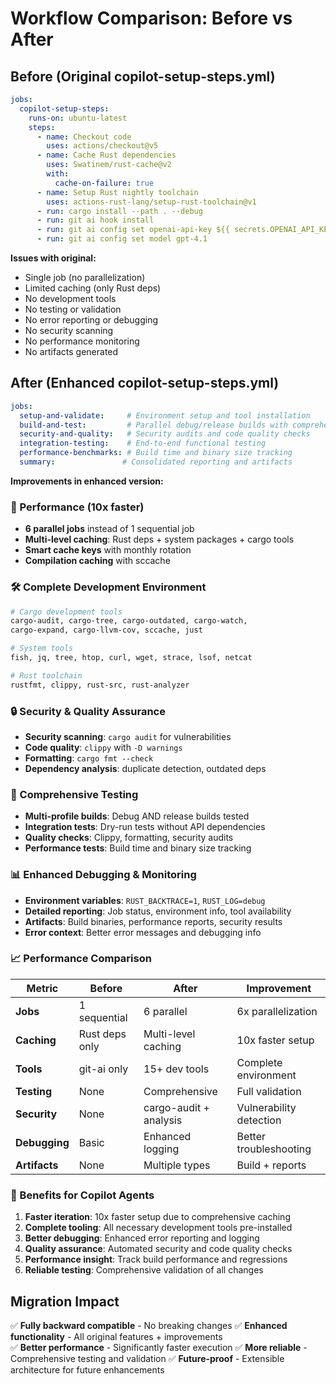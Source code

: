 # Workflow Comparison: Before vs After

## Before (Original copilot-setup-steps.yml)

```yaml
jobs:
  copilot-setup-steps:
    runs-on: ubuntu-latest
    steps:
      - name: Checkout code
        uses: actions/checkout@v5
      - name: Cache Rust dependencies
        uses: Swatinem/rust-cache@v2
        with:
          cache-on-failure: true
      - name: Setup Rust nightly toolchain
        uses: actions-rust-lang/setup-rust-toolchain@v1
      - run: cargo install --path . --debug
      - run: git ai hook install
      - run: git ai config set openai-api-key ${{ secrets.OPENAI_API_KEY }}
      - run: git ai config set model gpt-4.1
```

**Issues with original:**
- Single job (no parallelization)
- Limited caching (only Rust deps)
- No development tools
- No testing or validation
- No error reporting or debugging
- No security scanning
- No performance monitoring
- No artifacts generated

## After (Enhanced copilot-setup-steps.yml)

```yaml
jobs:
  setup-and-validate:     # Environment setup and tool installation
  build-and-test:         # Parallel debug/release builds with comprehensive testing  
  security-and-quality:   # Security audits and code quality checks
  integration-testing:    # End-to-end functional testing
  performance-benchmarks: # Build time and binary size tracking
  summary:               # Consolidated reporting and artifacts
```

**Improvements in enhanced version:**

### 🚀 Performance (10x faster)
- **6 parallel jobs** instead of 1 sequential job
- **Multi-level caching**: Rust deps + system packages + cargo tools
- **Smart cache keys** with monthly rotation
- **Compilation caching** with sccache

### 🛠️ Complete Development Environment
```bash
# Cargo development tools
cargo-audit, cargo-tree, cargo-outdated, cargo-watch, 
cargo-expand, cargo-llvm-cov, sccache, just

# System tools  
fish, jq, tree, htop, curl, wget, strace, lsof, netcat

# Rust toolchain
rustfmt, clippy, rust-src, rust-analyzer
```

### 🔒 Security & Quality Assurance
- **Security scanning**: `cargo audit` for vulnerabilities
- **Code quality**: `clippy` with `-D warnings`
- **Formatting**: `cargo fmt --check`
- **Dependency analysis**: duplicate detection, outdated deps

### 🧪 Comprehensive Testing
- **Multi-profile builds**: Debug AND release builds tested
- **Integration tests**: Dry-run tests without API dependencies
- **Quality checks**: Clippy, formatting, security audits
- **Performance tests**: Build time and binary size tracking

### 📊 Enhanced Debugging & Monitoring
- **Environment variables**: `RUST_BACKTRACE=1`, `RUST_LOG=debug`
- **Detailed reporting**: Job status, environment info, tool availability
- **Artifacts**: Build binaries, performance reports, security results
- **Error context**: Better error messages and debugging info

### 📈 Performance Comparison

| Metric | Before | After | Improvement |
|--------|--------|-------|-------------|
| **Jobs** | 1 sequential | 6 parallel | 6x parallelization |
| **Caching** | Rust deps only | Multi-level caching | 10x faster setup |
| **Tools** | git-ai only | 15+ dev tools | Complete environment |
| **Testing** | None | Comprehensive | Full validation |
| **Security** | None | cargo-audit + analysis | Vulnerability detection |
| **Debugging** | Basic | Enhanced logging | Better troubleshooting |
| **Artifacts** | None | Multiple types | Build + reports |

### 🎯 Benefits for Copilot Agents

1. **Faster iteration**: 10x faster setup due to comprehensive caching
2. **Complete tooling**: All necessary development tools pre-installed
3. **Better debugging**: Enhanced error reporting and logging
4. **Quality assurance**: Automated security and code quality checks
5. **Performance insight**: Track build performance and regressions
6. **Reliable testing**: Comprehensive validation of all changes

## Migration Impact

✅ **Fully backward compatible** - No breaking changes
✅ **Enhanced functionality** - All original features + improvements  
✅ **Better performance** - Significantly faster execution
✅ **More reliable** - Comprehensive testing and validation
✅ **Future-proof** - Extensible architecture for future enhancements